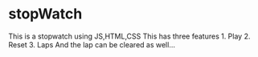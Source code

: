 # stopWatch
This is a stopwatch using JS,HTML,CSS
This has three features 
      1. Play
      2. Reset
      3. Laps
And the lap can be cleared as well... 

